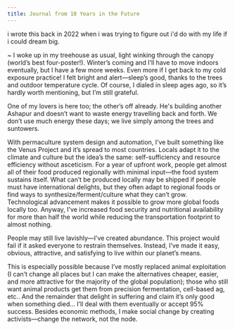 ```yaml
---
title: Journal from 10 Years in the Future
---
```


i wrote this back in 2022 when i was trying to figure out i'd do with my life if i could dream big. 

~
I woke up in my treehouse as usual, light winking through the canopy (world’s best four-poster!). Winter’s coming and I’ll have to move indoors eventually, but I have a few more weeks. Even more if I get back to my cold exposure practice! I felt bright and alert—sleep’s good, thanks to the trees and outdoor temperature cycle. Of course,  I dialed in sleep ages ago, so it’s hardly worth mentioning, but I’m still grateful. 

One of my lovers is here too; the other’s off already. He's building another Ashapur and doesn’t want to waste energy travelling back and forth. We don’t use much energy these days; we live simply among the trees and suntowers. 

With permaculture system design and automation, I’ve built something like the Venus Project and it’s spread to most countries. Locals adapt it to the climate and culture but the idea’s the same: self-sufficiency and resource efficiency without asceticism. For a year of upfront work, people get almost all of their food produced regionally with minimal input—the food system sustains itself. What can’t be produced locally may be shipped if people must have international delights, but they often adapt to regional foods or find ways to synthesize/ferment/culture what they can’t grow. Technological advancement  makes it possible to grow more global foods locally too. Anyway, I’ve increased food security and nutritional availability for more than half the world while reducing the transportation footprint to almost nothing. 

People may still live lavishly—I’ve created abundance. This project would fail if it asked everyone to restrain themselves. Instead, I’ve made it easy, obvious, attractive, and satisfying to live within our planet’s means. 

This is especially possible because I’ve mostly replaced animal exploitation (I can’t change all places but I can make the alternatives cheaper, easier, and more attractive for the majority of the global population); those who still want animal products get them from precision fermentation, cell-based ag, etc.. And the remainder that delight in suffering and claim it’s only good when something died… I’ll deal with them eventually or accept 95% success. Besides economic methods, I make social change by creating activists—change the network, not the node.
